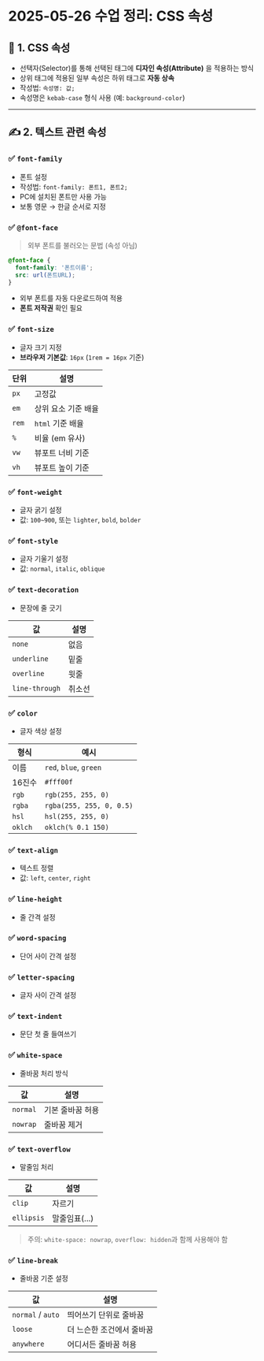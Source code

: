 # 2025-05-26 수업 정리: CSS 속성

## 🧾 1. CSS 속성

- 선택자(Selector)를 통해 선택된 태그에 **디자인 속성(Attribute)** 을 적용하는 방식
- 상위 태그에 적용된 일부 속성은 하위 태그로 **자동 상속**
- 작성법: `속성명: 값;`  
- 속성명은 `kebab-case` 형식 사용 (예: `background-color`)

---

## ✍️ 2. 텍스트 관련 속성

### ✅ `font-family`

- 폰트 설정
- 작성법: `font-family: 폰트1, 폰트2;`
- PC에 설치된 폰트만 사용 가능
- 보통 영문 → 한글 순서로 지정

### ✅ `@font-face`

> 외부 폰트를 불러오는 문법 (속성 아님)

```css
@font-face {
  font-family: '폰트이름';
  src: url(폰트URL);
}
```

- 외부 폰트를 자동 다운로드하여 적용
- **폰트 저작권** 확인 필요

### ✅ `font-size`

- 글자 크기 지정  
- **브라우저 기본값**: `16px` (`1rem = 16px` 기준)

| 단위 | 설명                     |
|------|--------------------------|
| `px` | 고정값                   |
| `em` | 상위 요소 기준 배율      |
| `rem`| `html` 기준 배율         |
| `%`  | 비율 (em 유사)           |
| `vw` | 뷰포트 너비 기준         |
| `vh` | 뷰포트 높이 기준         |

### ✅ `font-weight`

- 글자 굵기 설정  
- 값: `100~900`, 또는 `lighter`, `bold`, `bolder`

### ✅ `font-style`

- 글자 기울기 설정  
- 값: `normal`, `italic`, `oblique`

### ✅ `text-decoration`

- 문장에 줄 긋기

| 값            | 설명     |
|----------------|----------|
| `none`         | 없음     |
| `underline`    | 밑줄     |
| `overline`     | 윗줄     |
| `line-through` | 취소선   |

### ✅ `color`

- 글자 색상 설정

| 형식      | 예시                         |
|-----------|------------------------------|
| 이름      | `red`, `blue`, `green`       |
| 16진수    | `#fff00f`                    |
| `rgb`     | `rgb(255, 255, 0)`           |
| `rgba`    | `rgba(255, 255, 0, 0.5)`     |
| `hsl`     | `hsl(255, 255, 0)`           |
| `oklch`   | `oklch(% 0.1 150)`           |

### ✅ `text-align`

- 텍스트 정렬  
- 값: `left`, `center`, `right`

### ✅ `line-height`

- 줄 간격 설정

### ✅ `word-spacing`

- 단어 사이 간격 설정

### ✅ `letter-spacing`

- 글자 사이 간격 설정

### ✅ `text-indent`

- 문단 첫 줄 들여쓰기

### ✅ `white-space`

- 줄바꿈 처리 방식

| 값     | 설명               |
|--------|--------------------|
| `normal` | 기본 줄바꿈 허용 |
| `nowrap` | 줄바꿈 제거       |

### ✅ `text-overflow`

- 말줄임 처리

| 값        | 설명               |
|-----------|--------------------|
| `clip`    | 자르기             |
| `ellipsis`| 말줄임표(...)      |

> 주의: `white-space: nowrap`, `overflow: hidden`과 함께 사용해야 함

### ✅ `line-break`

- 줄바꿈 기준 설정

| 값        | 설명                               |
|-----------|------------------------------------|
| `normal` / `auto` | 띄어쓰기 단위로 줄바꿈     |
| `loose`           | 더 느슨한 조건에서 줄바꿈  |
| `anywhere`        | 어디서든 줄바꿈 허용       |